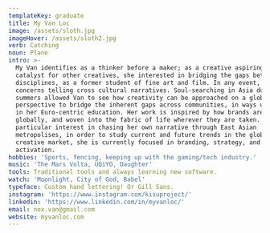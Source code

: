 ```yaml
---
templateKey: graduate
title: My Van Loc
image: /assets/sloth.jpg
imageHover: /assets/sloth2.jpg
verb: Catching
noun: Plane
intro: >-
  My Van identifies as a thinker before a maker; as a creative aspiring to be a
  catalyst for other creatives, she interested in bridging the gaps between
  disciplines, as a former student of fine art and film. In any event, her work
  concerns telling cross cultural narratives. Soul-searching in Asia during her
  summers allowed Van to see how creativity can be approached on a global
  perspective to bridge the inherent gaps across communities, in ways unexplored
  in her Euro-centric education. Her work is inspired by how brands are treated
  globally, and woven into the fabric of life wherever they are taken. With a
  particular interest in chasing her own narrative through East Asian
  metropolises, in order to study current and future trends in the global
  creative market, she is currently focused in branding, strategy, and
  activation.
hobbies: 'Sports, fencing, keeping up with the gaming/tech industry.'
music: 'The Mars Volta, UQiYO, Daughter'
tools: Traditional tools and always learning new software.
watch: 'Moonlight, City of God, Babel'
typeface: Custom hand lettering! Or Gill Sans.
instagram: 'https://www.instagram.com/kisuproject/'
linkedin: 'https://www.linkedin.com/in/myvanloc/'
email: nox.van@gmail.com
website: myvanloc.com
---
```


